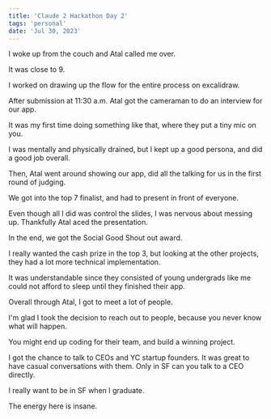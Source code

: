 ```yaml
---
title: 'Claude 2 Hackathon Day 2'
tags: 'personal'
date: 'Jul 30, 2023'
---
```


I woke up from the couch and Atal called me over.

It was close to 9.

I worked on drawing up the flow for the entire process on excalidraw.

After submission at 11:30 a.m. Atal got the cameraman to do an interview for our app.

It was my first time doing something like that, where they put a tiny mic on you.

I was mentally and physically drained, but I kept up a good persona, and did a good job overall.

Then, Atal went around showing our app, did all the talking for us in the first round of judging.

We got into the top 7 finalist, and had to present in front of everyone.

Even though all I did was control the slides, I was nervous about messing up. Thankfully Atal aced the presentation.

In the end, we got the Social Good Shout out award.

I really wanted the cash prize in the top 3, but looking at the other projects, they had a lot more technical implementation.

It was understandable since they consisted of young undergrads like me could not afford to sleep until they finished their app.

Overall through Atal, I got to meet a lot of people.

I'm glad I took the decision to reach out to people, because you never know what will happen.

You might end up coding for their team, and build a winning project.

I got the chance to talk to CEOs and YC startup founders. It was great to have casual conversations with them. Only in SF can you talk to a CEO directly.

I really want to be in SF when I graduate.

The energy here is insane.

